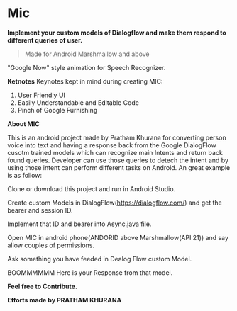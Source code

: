 # Mic

**Implement your custom models of Dialogflow and make them respond to different queries of user.**
>Made for Android Marshmallow and above


"Google Now" style animation for Speech Recognizer.


**Ketnotes**
Keynotes kept in mind during creating MIC:
  1. User Friendly UI
  2. Easily Understandable and Editable Code
  3. Pinch of Google Furnishing
 
 **About MIC**
 
 This is an android project made by Pratham Khurana for converting person voice into text and having a response back from the Google DialogFlow cusotm trained models which can recognize main Intents and return back found queries. Developer can use those queries to detech the intent and by using those intent can perform different tasks on Android. An great example is as follow:
 
 Clone or download this project and run in Android Studio.
 
 Create custom Models in DialogFlow(https://dialogflow.com/) and get the bearer and session ID.
 
 Implement that ID and bearer into Async.java file.
 
 Open MIC in android phone(ANDORID above Marshmallow(API 21)) and say allow couples of permissions.
 
 Ask something you have feeded in Dealog Flow custom Model.
 
 BOOMMMMMM Here is your Response from that model.
 
 
**Feel free to Contribute.**


**Efforts made by PRATHAM KHURANA**

